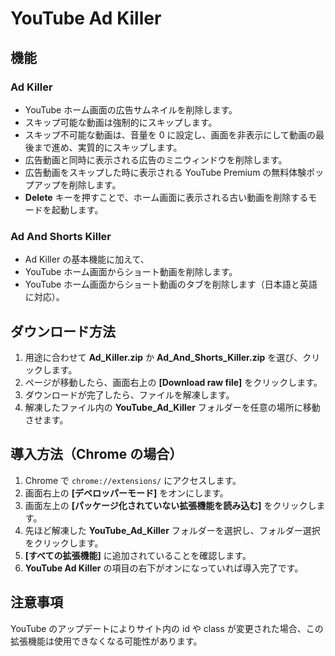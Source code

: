 # YouTube Ad Killer

## 機能

### Ad Killer

- YouTube ホーム画面の広告サムネイルを削除します。
- スキップ可能な動画は強制的にスキップします。
- スキップ不可能な動画は、音量を 0 に設定し、画面を非表示にして動画の最後まで進め、実質的にスキップします。
- 広告動画と同時に表示される広告のミニウィンドウを削除します。
- 広告動画をスキップした時に表示される YouTube Premium の無料体験ポップアップを削除します。
- **Delete** キーを押すことで、ホーム画面に表示される古い動画を削除するモードを起動します。

### Ad And Shorts Killer

- Ad Killer の基本機能に加えて、
- YouTube ホーム画面からショート動画を削除します。
- YouTube ホーム画面からショート動画のタブを削除します（日本語と英語に対応）。

## ダウンロード方法

1. 用途に合わせて **Ad_Killer.zip** か **Ad_And_Shorts_Killer.zip** を選び、クリックします。
2. ページが移動したら、画面右上の **[Download raw file]** をクリックします。
3. ダウンロードが完了したら、ファイルを解凍します。
4. 解凍したファイル内の **YouTube_Ad_Killer** フォルダーを任意の場所に移動させます。

## 導入方法（Chrome の場合）

1. Chrome で `chrome://extensions/` にアクセスします。
2. 画面右上の **[デベロッパーモード]** をオンにします。
3. 画面左上の **[パッケージ化されていない拡張機能を読み込む]** をクリックします。
4. 先ほど解凍した **YouTube_Ad_Killer** フォルダーを選択し、フォルダー選択をクリックします。
5. **[すべての拡張機能]** に追加されていることを確認します。
6. **YouTube Ad Killer** の項目の右下がオンになっていれば導入完了です。

## 注意事項

YouTube のアップデートによりサイト内の id や class が変更された場合、この拡張機能は使用できなくなる可能性があります。
